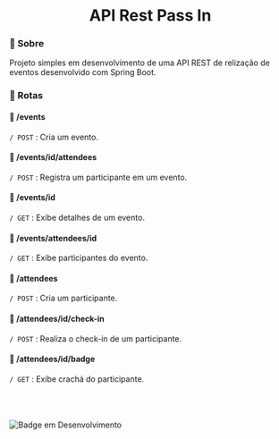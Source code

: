 <h1 align="center"> API Rest Pass In </h1>


<h3>🔖 Sobre</h3>
Projeto simples em desenvolvimento de uma API REST de relização de eventos desenvolvido com Spring Boot.

<h3> 🔰 Rotas </h3>

<h4>🚏 /events </h4>

`/ POST` : Cria um evento.

<h4>🚏 /events/id/attendees </h4>

`/ POST` : Registra um participante em um evento.

<h4>🚏 /events/id </h4>

`/ GET` : Exibe detalhes de um evento.

<h4>🚏 /events/attendees/id </h4>

`/ GET` : Exibe participantes do evento.

<h4>🚏 /attendees </h4>

`/ POST` : Cria um participante.

<h4>🚏 /attendees/id/check-in </h4>

`/ POST` : Realiza o check-in de um participante.

<h4>🚏 /attendees/id/badge </h4>

`/ GET` : Exibe crachá do participante.



\
\
\
![Badge em Desenvolvimento](http://img.shields.io/static/v1?label=STATUS&message=EM%20DESENVOLVIMENTO&color=GREEN&style=for-the-badge)
